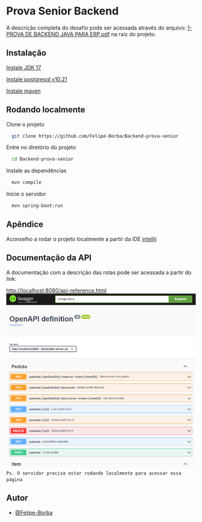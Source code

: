 
# Prova Senior Backend

A descrição completa do desafio pode ser acessada através do arquivo:
[1-PROVA DE BACKEND JAVA PARA ERP.pdf](https://github.com/Felipe-Borba/Backend-prova-senior/blob/master/1-PROVA%20DE%20BACKEND%20JAVA%20PARA%20ERP.pdf) na raiz do projeto.

## Instalação

[Instale JDK 17](https://www.oracle.com/java/technologies/javase/jdk17-archive-downloads.html)

[Instale postgresql v10.21](https://www.enterprisedb.com/downloads/postgres-postgresql-downloads)

[Instale maven](https://maven.apache.org/download.cgi)
## Rodando localmente

Clone o projeto

```bash
  git clone https://github.com/Felipe-Borba/Backend-prova-senior
```

Entre no diretório do projeto

```bash
  cd Backend-prova-senior
```

Instale as dependências

```bash
  mvn compile
```

Inicie o servidor

```bash
  mvn spring-boot:run
```


## Apêndice

Aconselho a rodar o projeto localmente a partir da IDE [intellij](https://www.jetbrains.com/pt-br/idea/download/#section=windows)


## Documentação da API

A documentação com a descrição das rotas pode ser acessada a partir do link: 

[http://localhost:8080/api-reference.html](http://localhost:8080/api-reference.html)
![screenshot of swagger](/swagger-screenshot.PNG "screenshot da documentação das funcionalidades")
`Ps. O servidor precisa estar rodando localmente para acessar essa página`



## Autor

- [@Felipe-Borba](https://github.com/Felipe-Borba)

